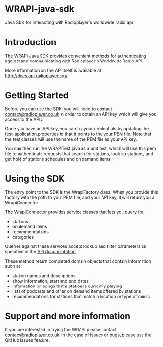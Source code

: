 # WRAPI-java-sdk
Java SDK for interacting with Radioplayer's worldwide radio api

# Introduction

The WRAPI Java SDK provides convenient methods for authenticating against and communicating with Radioplayer's Worldwide Radio API.

More information on the API itself is available at <http://docs.api.radioplayer.org/>

# Getting Started

Before you can use the SDK, you will need to contact [contact@radioplayer.co.uk](mailto:contact@radioplayer.co.uk) in order to obtain an API key which will give you access to the APIs.

Once you have an API key, you can try your credentials by updating the test-application.properties to that it points to the your PEM file. Note that the test classes will use the name of the PEM file as your API key.

You can then run the WRAPITest.java as a unit test, which will use this pem file to authenticate requests that search for stations, look up stations, and get hold of stations schedules and on demand items.

# Using the SDK

The entry point to the SDK is the WrapiFactory class. When you provide this factory with the path to your PEM file, and your API key, it will return you a WrapiConnector.

The WrapiConnector provides service classes that lets you query for:
- stations
- on demand items
- recommendations
- categories

Queries against these services accept lookup and filter parameters as specified in the [API documentation](http://docs.api.radioplayer.org/endpoints.html)

These method return completed domain objects that contain information such as:
- station names and descriptions
- show information, start and end dates
- information on songs that a station is currently playing
- lists of podcasts and other on demand items offered by stations
- recommendations for stations that match a location or type of music

# Support and more information

If you are interested in trying the WRAPI please contact [contact@radioplayer.co.uk](mailto:contact@radioplayer.co.uk). In the case of issues or bugs, please use the GitHub issues feature.




